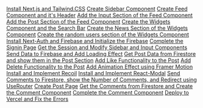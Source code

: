 [Install Next.js and Tailwind.CSS](https://www.youtube.com/watch?v=PnvDPSg5bQM&t=307s)
[Create Sidebar Component](https://www.youtube.com/watch?v=PnvDPSg5bQM&t=1475s)
[Create Feed Component and it's Header]()
[Add the Input Section of the Feed Component]()
[Add the Post Section of the Feed Component]()
[Create the Widgets Component and the Search Bar]()
[Create the News Section of the Widgets Component]()
[Create the random users section of the Widgets Component]()
[Install Next-Auth and Firebase and Initialize the Firebase]()
[Complete the Signin Page]()
[Get the Session and Modify Sidebar and Input Components]()
[Send Data to Firebase and Add Loading Effect]()
[Get Post Data from Firestore and show them in the Post Section]()
[Add Like Functionality to the Post]()
[Add Delete Functionality to the Post]()
[Add Animation Effect using Framer Motion]()
[Install and Implement Recoil]()
[Install and Implement React-Modal]()
[Send Comments to Firestore, show the Number of Comments, and Redirect using UseRouter]()
[Create Post Page]()
[Get the Comments from Firestore and Create the Comment Component]()
[Complete the Comment Component]()
[Deploy to Vercel and Fix the Errors]()
